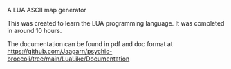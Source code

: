 A LUA ASCII map generator

This was created to learn the LUA programming language. It was completed in around 10 hours.

The documentation can be found in pdf and doc format at https://github.com/Jaagarn/psychic-broccoli/tree/main/LuaLike/Documentation
